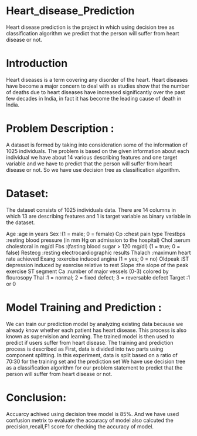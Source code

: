 # Heart_disease_Prediction
Heart disease prediction is the project in which using decision tree as classification algorithm we predict that the person will suffer from heart disease or not.
# Introduction
Heart diseases is a term covering any disorder of the heart. Heart diseases have become a major concern to deal with as studies show that the number of deaths due to heart diseases have increased significantly over the past few decades in India, in fact it has become the leading cause of death in India.
# Problem Description :
A dataset is formed by taking into consideration some of the information of 1025 individuals. The problem is  based on the given information about each individual we have about 14 various describing  features and one target variable  and we have to predict that the person will suffer from heart disease or not. So we have use decision tree as classification algorithm.
# Dataset:
The dataset consists of 1025 individuals data. There are 14 columns in which 13 are describing features and 1 is target variable as binary variable  in  the dataset.

Age		:age in years
Sex		:(1 = male; 0 = female)
Cp		:chest pain type
Trestbps	:resting blood pressure (in mm Hg on admission to the hospital)
Chol		:serum cholestoral in mg/dl
Fbs		:(fasting blood sugar > 120 mg/dl) (1 = true; 0 = false)
Restecg		:resting electrocardiographic results
Thalach		:maximum heart rate achieved
Exang		:exercise induced angina (1 = yes; 0 = no)
Oldpeak		:ST depression induced by exercise relative to rest
Slope		:the slope of the peak exercise ST segment
Ca		:number of major vessels (0-3) colored by flourosopy
Thal		:1 = normal; 2 = fixed defect; 3 = reversable defect
Target		:1 or 0

# Model Training and Prediction :
We can train our prediction model by analyzing existing data because we already know whether each patient has heart disease. This process is also known as supervision and learning. The trained model is then used to predict if users suffer from heart disease. The training and prediction process is described as  First, data is divided into two parts using component splitting. In this experiment, data is split based on a ratio of 70:30 for the training set and the prediction set
We have use decision tree as a classification algorithm for our problem statement to predict that the person will suffer from heart disease or not.
	 
# Conclusion:
Accuarcy achived using decision tree model is 85%. And we have used confusion metrix to evaluate the accuracy of model also calcuted the precision,recall,F1 score for checking the accuracy of model.



